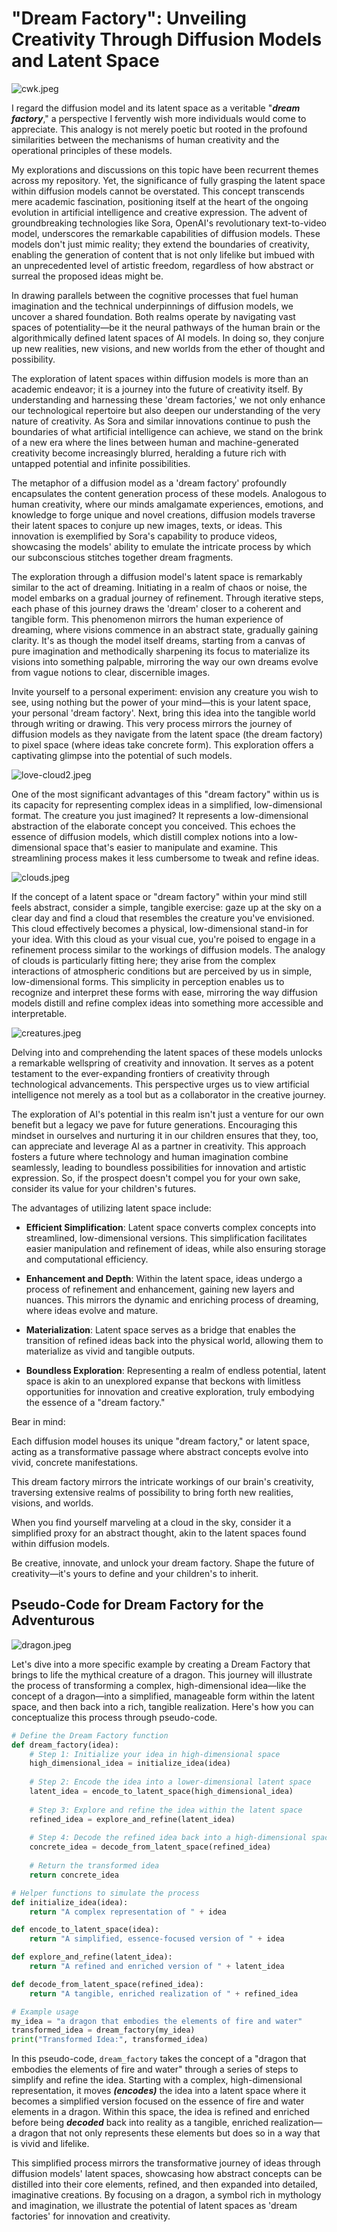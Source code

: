 # "Dream Factory": Unveiling Creativity Through Diffusion Models and Latent Space

![cwk.jpeg](images%2Fcwk.jpeg)

I regard the diffusion model and its latent space as a veritable "_**dream factory**_," a perspective I fervently wish more individuals would come to appreciate. This analogy is not merely poetic but rooted in the profound similarities between the mechanisms of human creativity and the operational principles of these models.

My explorations and discussions on this topic have been recurrent themes across my repository. Yet, the significance of fully grasping the latent space within diffusion models cannot be overstated. This concept transcends mere academic fascination, positioning itself at the heart of the ongoing evolution in artificial intelligence and creative expression. The advent of groundbreaking technologies like Sora, OpenAI's revolutionary text-to-video model, underscores the remarkable capabilities of diffusion models. These models don't just mimic reality; they extend the boundaries of creativity, enabling the generation of content that is not only lifelike but imbued with an unprecedented level of artistic freedom, regardless of how abstract or surreal the proposed ideas might be.

In drawing parallels between the cognitive processes that fuel human imagination and the technical underpinnings of diffusion models, we uncover a shared foundation. Both realms operate by navigating vast spaces of potentiality—be it the neural pathways of the human brain or the algorithmically defined latent spaces of AI models. In doing so, they conjure up new realities, new visions, and new worlds from the ether of thought and possibility.

The exploration of latent spaces within diffusion models is more than an academic endeavor; it is a journey into the future of creativity itself. By understanding and harnessing these 'dream factories,' we not only enhance our technological repertoire but also deepen our understanding of the very nature of creativity. As Sora and similar innovations continue to push the boundaries of what artificial intelligence can achieve, we stand on the brink of a new era where the lines between human and machine-generated creativity become increasingly blurred, heralding a future rich with untapped potential and infinite possibilities.

The metaphor of a diffusion model as a 'dream factory' profoundly encapsulates the content generation process of these models. Analogous to human creativity, where our minds amalgamate experiences, emotions, and knowledge to forge unique and novel creations, diffusion models traverse their latent spaces to conjure up new images, texts, or ideas. This innovation is exemplified by Sora's capability to produce videos, showcasing the models' ability to emulate the intricate process by which our subconscious stitches together dream fragments.

The exploration through a diffusion model's latent space is remarkably similar to the act of dreaming. Initiating in a realm of chaos or noise, the model embarks on a gradual journey of refinement. Through iterative steps, each phase of this journey draws the 'dream' closer to a coherent and tangible form. This phenomenon mirrors the human experience of dreaming, where visions commence in an abstract state, gradually gaining clarity. It's as though the model itself dreams, starting from a canvas of pure imagination and methodically sharpening its focus to materialize its visions into something palpable, mirroring the way our own dreams evolve from vague notions to clear, discernible images.

Invite yourself to a personal experiment: envision any creature you wish to see, using nothing but the power of your mind—this is your latent space, your personal 'dream factory'. Next, bring this idea into the tangible world through writing or drawing. This very process mirrors the journey of diffusion models as they navigate from the latent space (the dream factory) to pixel space (where ideas take concrete form). This exploration offers a captivating glimpse into the potential of such models.

![love-cloud2.jpeg](images%2Flove-cloud2.jpeg)

One of the most significant advantages of this "dream factory" within us is its capacity for representing complex ideas in a simplified, low-dimensional format. The creature you just imagined? It represents a low-dimensional abstraction of the elaborate concept you conceived. This echoes the essence of diffusion models, which distill complex notions into a low-dimensional space that's easier to manipulate and examine. This streamlining process makes it less cumbersome to tweak and refine ideas.

![clouds.jpeg](images%2Fclouds.jpeg)

If the concept of a latent space or "dream factory" within your mind still feels abstract, consider a simple, tangible exercise: gaze up at the sky on a clear day and find a cloud that resembles the creature you've envisioned. This cloud effectively becomes a physical, low-dimensional stand-in for your idea. With this cloud as your visual cue, you're poised to engage in a refinement process similar to the workings of diffusion models. The analogy of clouds is particularly fitting here; they arise from the complex interactions of atmospheric conditions but are perceived by us in simple, low-dimensional forms. This simplicity in perception enables us to recognize and interpret these forms with ease, mirroring the way diffusion models distill and refine complex ideas into something more accessible and interpretable.

![creatures.jpeg](images%2Fcreatures.jpeg)

Delving into and comprehending the latent spaces of these models unlocks a remarkable wellspring of creativity and innovation. It serves as a potent testament to the ever-expanding frontiers of creativity through technological advancements. This perspective urges us to view artificial intelligence not merely as a tool but as a collaborator in the creative journey.

The exploration of AI's potential in this realm isn't just a venture for our own benefit but a legacy we pave for future generations. Encouraging this mindset in ourselves and nurturing it in our children ensures that they, too, can appreciate and leverage AI as a partner in creativity. This approach fosters a future where technology and human imagination combine seamlessly, leading to boundless possibilities for innovation and artistic expression. So, if the prospect doesn't compel you for your own sake, consider its value for your children's futures.

The advantages of utilizing latent space include:

- **Efficient Simplification**: Latent space converts complex concepts into streamlined, low-dimensional versions. This simplification facilitates easier manipulation and refinement of ideas, while also ensuring storage and computational efficiency.

- **Enhancement and Depth**: Within the latent space, ideas undergo a process of refinement and enhancement, gaining new layers and nuances. This mirrors the dynamic and enriching process of dreaming, where ideas evolve and mature.

- **Materialization**: Latent space serves as a bridge that enables the transition of refined ideas back into the physical world, allowing them to materialize as vivid and tangible outputs.

- **Boundless Exploration**: Representing a realm of endless potential, latent space is akin to an unexplored expanse that beckons with limitless opportunities for innovation and creative exploration, truly embodying the essence of a "dream factory."

Bear in mind:

Each diffusion model houses its unique "dream factory," or latent space, acting as a transformative passage where abstract concepts evolve into vivid, concrete manifestations.

This dream factory mirrors the intricate workings of our brain's creativity, traversing extensive realms of possibility to bring forth new realities, visions, and worlds.

When you find yourself marveling at a cloud in the sky, consider it a simplified proxy for an abstract thought, akin to the latent spaces found within diffusion models.

Be creative, innovate, and unlock your dream factory. Shape the future of creativity—it's yours to define and your children's to inherit.

## Pseudo-Code for Dream Factory for the Adventurous

![dragon.jpeg](images%2Fdragon.jpeg)

Let's dive into a more specific example by creating a Dream Factory that brings to life the mythical creature of a dragon. This journey will illustrate the process of transforming a complex, high-dimensional idea—like the concept of a dragon—into a simplified, manageable form within the latent space, and then back into a rich, tangible realization. Here's how you can conceptualize this process through pseudo-code.

```python
# Define the Dream Factory function
def dream_factory(idea):
    # Step 1: Initialize your idea in high-dimensional space
    high_dimensional_idea = initialize_idea(idea)
    
    # Step 2: Encode the idea into a lower-dimensional latent space
    latent_idea = encode_to_latent_space(high_dimensional_idea)
    
    # Step 3: Explore and refine the idea within the latent space
    refined_idea = explore_and_refine(latent_idea)
    
    # Step 4: Decode the refined idea back into a high-dimensional space (reality)
    concrete_idea = decode_from_latent_space(refined_idea)
    
    # Return the transformed idea
    return concrete_idea

# Helper functions to simulate the process
def initialize_idea(idea):
    return "A complex representation of " + idea

def encode_to_latent_space(idea):
    return "A simplified, essence-focused version of " + idea

def explore_and_refine(latent_idea):
    return "A refined and enriched version of " + latent_idea

def decode_from_latent_space(refined_idea):
    return "A tangible, enriched realization of " + refined_idea

# Example usage
my_idea = "a dragon that embodies the elements of fire and water"
transformed_idea = dream_factory(my_idea)
print("Transformed Idea:", transformed_idea)
```

In this pseudo-code, `dream_factory` takes the concept of a "dragon that embodies the elements of fire and water" through a series of steps to simplify and refine the idea. Starting with a complex, high-dimensional representation, it moves **_(encodes)_** the idea into a latent space  where it becomes a simplified version focused on the essence of fire and water elements in a dragon. Within this space, the idea is refined and enriched before being **_decoded_** back into reality as a tangible, enriched realization—a dragon that not only represents these elements but does so in a way that is vivid and lifelike.

This simplified process mirrors the transformative journey of ideas through diffusion models' latent spaces, showcasing how abstract concepts can be distilled into their core elements, refined, and then expanded into detailed, imaginative creations. By focusing on a dragon, a symbol rich in mythology and imagination, we illustrate the potential of latent spaces as 'dream factories' for innovation and creativity.
